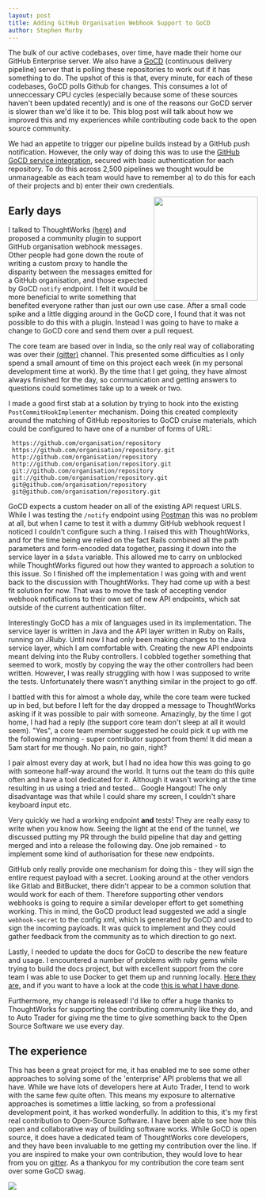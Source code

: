 ```yaml
--- 
layout: post 
title: Adding GitHub Organisation Webhook Support to GoCD 
author: Stephen Murby
---
```

The bulk of our active codebases, over time, have made their home our GitHub Enterprise server. We also have a [GoCD](https://www.gocd.org/) (continuous delivery pipeline) server that is polling these repositories to work out if it has something to do. The upshot of this is that, every minute, for each of these codebases, GoCD polls Github for changes. This consumes a lot of unneccessary CPU cycles (especially because some of these sources haven't been updated recently) and is one of the reasons our GoCD server is slower than we'd like it to be. This blog post will talk about how we improved this and my experiences while contributing code back to the open source community.

We had an appetite to trigger our pipeline builds instead by a GitHub push notification. However, the only way of doing this was to use the [GitHub GoCD service integration](https://github.com/github/github-services/blob/master/docs/gocd), secured with basic authentication for each repository. To do this across 2,500 pipelines we thought would be unmanageable as each team would have to remember a) to do this for each of their projects and b) enter their own credentials.

<img style="float:right; width: 15em;" src="{{ site.github.url }}/images/2017-08-29/gihub-to-gocd.svg">

## Early days
I talked to ThoughtWorks [(here)](https://github.com/gocd/gocd/issues/217) and proposed a community plugin to support GitHub organisation webhook messages. Other people had gone down the route of writing a custom proxy to handle the disparity between the messages emitted for a GitHub organisation, and those expected by GoCD `notify` endpoint. I felt it would be more beneficial to write something that benefited everyone rather than just our own use case. After a small code spike and a little digging around in the GoCD core, I found that it was not possible to do this with a plugin. Instead I was going to have to make a change to GoCD core and send them over a pull request.

The core team are based over in India, so the only real way of collaborating was over their 
[(gitter)](https://gitter.im/gocd/gocd) channel. This presented some difficulties as I only spend a small amount of time on this project each week (in my personal development time at work). By the time that I get going, they have almost always finished for the day, so communication and getting answers to questions could sometimes take up to a week or two.

I made a good first stab at a solution by trying to hook into the existing `PostCommitHookImplementer` mechanism. Doing this created complexity around the matching of GitHub repositories to GoCD cruise materials, which could be configured to have one of a number of forms of URL:

```
 https://github.com/organisation/repository
 https://github.com/organisation/repository.git
 http://github.com/organisation/repository
 http://github.com/organisation/repository.git
 git://github.com/organisation/repository
 git://github.com/organisation/repository.git
 git@github.com/organisation/repository
 git@github.com/organisation/repository.git
``` 
GoCD expects a custom header on all of the existing API request URLS. While I was testing the `/notify` endpoint using [Postman](https://www.getpostman.com/postman) this was no problem at all, but when I came to test it with a dummy GitHub webhook request I noticed I couldn't configure such a thing. I raised this with ThoughtWorks, and for the time being we relied on the fact Rails combined all the path parameters and form-encoded data together, passing it down into the service layer in a `$data` variable. This allowed me to carry on unblocked while ThoughtWorks figured out how they wanted to approach a solution to this issue. So I finished off the implementation I was going with and went back to the discussion with ThoughtWorks. They had come up with a best fit solution for now. That was to move the task of accepting vendor webhook notifications to their own set of new API endpoints, which sat outside of the current authentication filter. 

Interestingly GoCD has a mix of languages used in its implementation. The service layer is written in Java and the API layer written in Ruby on Rails, running on JRuby. Until now I had only been making changes to the Java service layer, which I am comfortable with. Creating the new API endpoints meant delving into the Ruby controllers. I cobbled together something that seemed to work, mostly by copying the way the other controllers had been written. However, I was really struggling with how I was supposed to write the tests. Unfortunately there wasn't anything similar in the project to go off. 

I battled with this for almost a whole day, while the core team were tucked up in bed, but before I left for the day dropped a message to ThoughtWorks asking if it was possible to pair with someone. Amazingly, by the time I got home, I had had a reply (the support core team don't sleep at all it would seem). "Yes", a core team member suggested he could pick it up with me the following morning - super contributor support from them! It did mean a 5am start for me though. No pain, no gain, right?

I pair almost every day at work, but I had no idea how this was going to go with someone half-way around the world. It turns out the team do this quite often and have a tool dedicated for it. Although it wasn't working at the time resulting in us using a tried and tested... Google Hangout! The only disadvantage was that while I could share my screen, I couldn't share keyboard input etc. 

Very quickly we had a working endpoint **and** tests! They are really easy to write when you know how. Seeing the light at the end of the tunnel, we discussed putting my PR through the build pipeline that day and getting merged and into a release the following day. One job remained - to implement some kind of authorisation for these new endpoints. 

GitHub only really provide one mechanism for doing this - they will sign the entire request payload with a secret. Looking around at the other vendors like Gitlab and BitBucket, there didn't appear to be a common solution that would work for each of them. Therefore supporting other vendors webhooks is going to require a similar developer effort to get something working. This in mind, the GoCD product lead suggested we add a single `webhook-secret` to the config xml, which is generated by GoCD and used to sign the incoming payloads. It was quick to implement and they could gather feedback from the community as to which direction to go next.

Lastly, I needed to update the docs for GoCD to describe the new feature and usage. I encountered a number of problems with ruby gems while trying to build the docs project, but with excellent support from the core team I was able to use Docker to get them up and running locally. [Here they are,](https://api.gocd.org/current/#github-webhook) and if you want to have a look at the code [this is what I have done](https://github.com/gocd/gocd/pull/3437).

Furthermore, my change is released! I'd like to offer a huge thanks to ThoughtWorks for supporting the contributing community like they do, and to Auto Trader for giving me the time to give something back to the Open Source Software we use every day. 

## The experience
This has been a great project for me, it has enabled me to see some other approaches to solving some of the 'enterprise' API problems that we all have. While we have lots of developers here at Auto Trader, I tend to work with the same few quite often. This means my exposure to alternative approaches is sometimes a little lacking, so from a professional development point, it has worked wonderfully. In addition to this, it's my first real contribution to Open-Source Software. I have been able to see how this open and collaborative way of building software works. While GoCD is open source, it does have a dedicated team of ThoughtWorks core developers, and they have been invaluable to me getting my contribution over the line. If you are inspired to make your own contribution, they would love to hear from you on [gitter](https://gitter.im/gocd/gocd). As a thankyou for my contribution the core team sent over some GoCD swag.

<img src="{{ site.github.url }}/images/2017-08-29/gocd-swag.JPG">